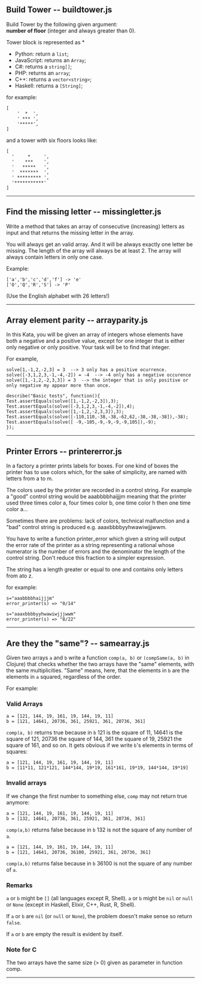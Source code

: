 ## Build Tower -- buildtower.js

Build Tower by the following given argument:     
**number of floor** (integer and always greater than 0).

Tower block is represented as *

* Python: return a `list`;
* JavaScript: returns an `Array`;
* C#: returns a `string[]`;
* PHP: returns an `array`;
* C++: returns a `vector<string>`;
* Haskell: returns a `[String]`;

for example:
```
[
    '  *  ',
    ' *** ',
    '*****',
]
```

and a tower with six floors looks like:
```
[
  '     *     ', 
  '    ***    ', 
  '   *****   ', 
  '  *******  ', 
  ' ********* ', 
  '***********'
]
```
___

## Find the missing letter -- missingletter.js

Write a method that takes an array of consecutive (increasing) letters as input and that returns the missing letter in the array.

You will always get an valid array. And it will be always exactly one letter be missing. The length of the array will always be at least 2.
The array will always contain letters in only one case.

Example:

```
['a','b','c','d','f'] -> 'e'
['O','Q','R','S'] -> 'P'
```

(Use the English alphabet with 26 letters!)

___

## Array element parity -- arrayparity.js

In this Kata, you will be given an array of integers whose elements have both a negative and a positive value, except for one integer that is either only negative or only positive. Your task will be to find that integer.

For example,

```
solve[1,-1,2,-2,3] = 3  --> 3 only has a positive ocurrence.
solve([-3,1,2,3,-1,-4,-2]) = -4  --> -4 only has a negative occurence
solve([1,-1,2,-2,3,3]) = 3  --> the integer that is only positive or only negative my appear more than once.

describe("Basic tests", function(){
Test.assertEquals(solve([1,-1,2,-2,3]),3);
Test.assertEquals(solve([-3,1,2,3,-1,-4,-2]),4);
Test.assertEquals(solve([1,-1,2,-2,3,3]),3);
Test.assertEquals(solve([-110,110,-38,-38,-62,62,-38,-38,-38]),-38);
Test.assertEquals(solve([ -9,-105,-9,-9,-9,-9,105]),-9);
});
```
___

## Printer Errors -- printererror.js

In a factory a printer prints labels for boxes. For one kind of boxes the printer has to use colors which, for the sake of simplicity, are named with letters from a to m.

The colors used by the printer are recorded in a control string. For example a "good" control string would be aaabbbbhaijjjm meaning that the printer used three times color a, four times color b, one time color h then one time color a...

Sometimes there are problems: lack of colors, technical malfunction and a "bad" control string is produced e.g. aaaxbbbbyyhwawiwjjjwwm.

You have to write a function printer_error which given a string will output the error rate of the printer as a string representing a rational whose numerator is the number of errors and the denominator the length of the control string. Don't reduce this fraction to a simpler expression.

The string has a length greater or equal to one and contains only letters from ato z.

for example:
```
s="aaabbbbhaijjjm"
error_printer(s) => "0/14"

s="aaaxbbbbyyhwawiwjjjwwm"
error_printer(s) => "8/22"
```

___

## Are they the "same"? -- samearray.js

Given two arrays `a` and `b` write a function `comp(a, b)` or `(compSame(a, b)` in Clojure) that checks whether the two arrays have the "same" elements, with the same multiplicities. "Same" means, here, that the elements in `b` are the elements in `a` squared, regardless of the order.

For example: 

### Valid Arrays
```
a = [121, 144, 19, 161, 19, 144, 19, 11]  
b = [121, 14641, 20736, 361, 25921, 361, 20736, 361]
```

`comp(a, b)` returns true because in `b` 121 is the square of 11, 14641 is the square of 121, 20736 the square of 144, 361 the square of 19, 25921 the square of 161, and so on. It gets obvious if we write `b`'s elements in terms of squares:

```
a = [121, 144, 19, 161, 19, 144, 19, 11] 
b = [11*11, 121*121, 144*144, 19*19, 161*161, 19*19, 144*144, 19*19]
```

### Invalid arrays
If we change the first number to something else, `comp` may not return true anymore:
```
a = [121, 144, 19, 161, 19, 144, 19, 11]  
b = [132, 14641, 20736, 361, 25921, 361, 20736, 361]
```

`comp(a,b)` returns false because in `b` 132 is not the square of any number of `a`.
```
a = [121, 144, 19, 161, 19, 144, 19, 11]  
b = [121, 14641, 20736, 36100, 25921, 361, 20736, 361]
```
`comp(a,b)` returns false because in `b` 36100 is not the square of any number of `a`.

### Remarks
`a` or `b` might be `[]` (all languages except R, Shell). `a` or `b` might be `nil` or `null` or `None` (except in Haskell, Elixir, C++, Rust, R, Shell).

If `a` or `b` are `nil` (or `null` or `None`), the problem doesn't make sense so return `false`.

If `a` or `b` are empty the result is evident by itself.

### Note for C

The two arrays have the same size (> 0) given as parameter in function comp.

___